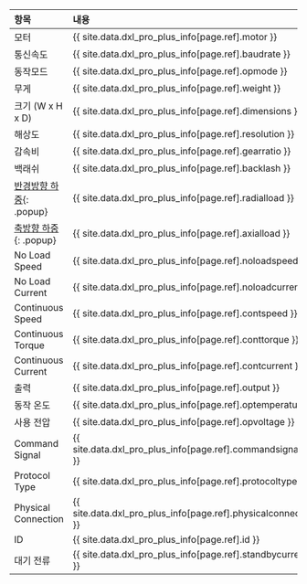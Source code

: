 
| 항목                      | 내용                                                       |
|:--------------------------|:--------------------------------------------------------|
| 모터                      | {{ site.data.dxl_pro_plus_info[page.ref].motor }}            |
| 통신속도                  | {{ site.data.dxl_pro_plus_info[page.ref].baudrate }}          |
| 동작모드                  | {{ site.data.dxl_pro_plus_info[page.ref].opmode }}            |
| 무게                      | {{ site.data.dxl_pro_plus_info[page.ref].weight }}           |
| 크기 (W x H x D)          | {{ site.data.dxl_pro_plus_info[page.ref].dimensions }}       |
| 해상도                    | {{ site.data.dxl_pro_plus_info[page.ref].resolution }}        |
| 감속비                    | {{ site.data.dxl_pro_plus_info[page.ref].gearratio }}         |
| 백래쉬                    | {{ site.data.dxl_pro_plus_info[page.ref].backlash }}          |{% if site.data.dxl_pro_plus_info[page.ref].radialload != 'N/A' %}
| [반경방향 하중]{: .popup} | {{ site.data.dxl_pro_plus_info[page.ref].radialload }}         |{% else %}{% endif %}{% if site.data.dxl_pro_plus_info[page.ref].axialload != 'N/A' %}
| [축방향 하중]{: .popup}   | {{ site.data.dxl_pro_plus_info[page.ref].axialload }}          |{% else %}{% endif %}
| No Load Speed             | {{ site.data.dxl_pro_plus_info[page.ref].noloadspeed }}      |
| No Load Current           | {{ site.data.dxl_pro_plus_info[page.ref].noloadcurrent }}    |
| Continuous Speed          | {{ site.data.dxl_pro_plus_info[page.ref].contspeed }}        |
| Continuous Torque         | {{ site.data.dxl_pro_plus_info[page.ref].conttorque }}       |
| Continuous Current        | {{ site.data.dxl_pro_plus_info[page.ref].contcurrent }}      |
| 출력                      | {{ site.data.dxl_pro_plus_info[page.ref].output }}            |
| 동작 온도                 | {{ site.data.dxl_pro_plus_info[page.ref].optemperature }}      |
| 사용 전압                 | {{ site.data.dxl_pro_plus_info[page.ref].opvoltage }}          |
| Command Signal            | {{ site.data.dxl_pro_plus_info[page.ref].commandsignalkr }}  |
| Protocol Type             | {{ site.data.dxl_pro_plus_info[page.ref].protocoltypekr }}   |
| Physical Connection       | {{ site.data.dxl_pro_plus_info[page.ref].physicalconnection }}|
| ID                        | {{ site.data.dxl_pro_plus_info[page.ref].id }}                |
| 대기 전류                 | {{ site.data.dxl_pro_plus_info[page.ref].standbycurrent }}      |

[반경방향 하중]: /assets/images/dxl/axial_radial_load_pro.png
[축방향 하중]: /assets/images/dxl/axial_radial_load_pro.png
